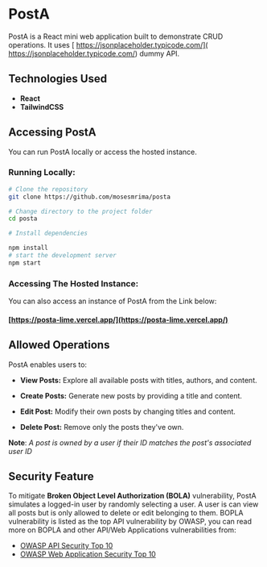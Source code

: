 # PostA

PostA is a React mini web application built to demonstrate CRUD operations.
It uses [ https://jsonplaceholder.typicode.com/]( https://jsonplaceholder.typicode.com/)
dummy API.

## Technologies Used
- **React**
- **TailwindCSS**

## Accessing PostA
You can run PostA locally or access the hosted instance.

### Running Locally:

```bash
# Clone the repository
git clone https://github.com/mosesmrima/posta

# Change directory to the project folder
cd posta

# Install dependencies

npm install
# start the development server
npm start
```

### Accessing The Hosted Instance:
You can also access an instance of PostA from the Link below:
 
#### [https://posta-lime.vercel.app/](https://posta-lime.vercel.app/)


## Allowed Operations
PostA enables users to:

- **View Posts:** Explore all available posts with titles, authors, and content.

- **Create Posts:** Generate new posts by providing a title and content.

- **Edit Post:** Modify their own posts by changing titles and content.

- **Delete Post:** Remove only the posts they've own.

**Note**: *A post is owned by a user if their ID matches the post's associated user ID*


## Security Feature
To mitigate **Broken Object Level Authorization (BOLA)** vulnerability, PostA simulates a logged-in user
by randomly selecting a user. A user is can view all posts but is only allowed 
to delete or edit belonging to them.
BOPLA vulnerability is listed as the top API vulnerability by OWASP, you can read more
on BOPLA and other API/Web Applications vulnerabilities from:

- [OWASP API Security Top 10](https://owasp.org/API-Security/editions/2023/en/0x00-header/)
- [OWASP Web Application Security Top 10](https://owasp.org/www-project-top-ten/)